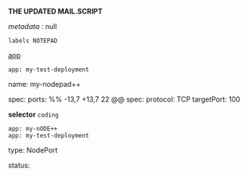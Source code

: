 **THE UPDATED MAIL.SCRIPT** 

 *metadata* 
  <creationTimestamp>: null

  ``labels NOTEPAD``

 [app](https://notepad-plus-plus.org/downloads/) 

    app: my-test-deployment
  name: my-nodepad++

   spec:
  ports:
 %% -13,7 +13,7 22 @@ spec:
    protocol: TCP
    targetPort: 100

**selector**
``coding``

    app: my-nODE++
    app: my-test-deployment

  type: NodePort


status: